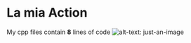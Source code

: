 # La mia Action
My cpp files contain **8** lines of code
![alt-text: just-an-image](https://cdn4.iconfinder.com/data/icons/avatars-xmas-giveaway/128/batman_hero_avatar_comics-512.png)